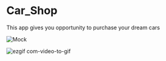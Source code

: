 # Car_Shop

This app gives you opportunity to purchase your dream cars 


![Mock](https://user-images.githubusercontent.com/72808071/128031510-2a7a0a2c-cf02-4fdc-a2bd-4b3c16d3d705.jpg)

![ezgif com-video-to-gif](https://user-images.githubusercontent.com/72808071/128045906-f58d40af-f5b2-42c1-b744-aeb2bc8464fb.gif)
